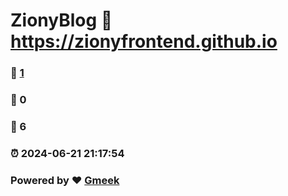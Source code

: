 # ZionyBlog :link: https://zionyfrontend.github.io 
### :page_facing_up: [1](https://zionyfrontend.github.io/tag.html) 
### :speech_balloon: 0 
### :hibiscus: 6 
### :alarm_clock: 2024-06-21 21:17:54 
### Powered by :heart: [Gmeek](https://github.com/Meekdai/Gmeek)
